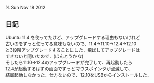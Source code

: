 % Sun Nov 18 2012

## 日記

Ubuntu 11.4 を使ってたけど、アップグレードする理由もないけれど  
古いのをずっと使ってる意味もないので、11.4->11.10->12.4->12.10  
と3段階アップグレードすることにした．飛ばしてアップグレードは  
できないと聞いたので．(ほんとうかな)  
そしたら11.10->12.4のアップグレードが完了して、再起動したら  
12.4が起動するはずの画面でずっとマウスポインタが点滅して、  
結局起動しなかった．仕方ないので、12.10をUSBからインストールした．
